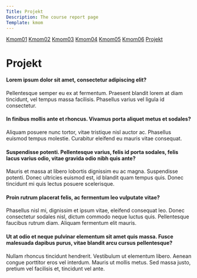 ```yaml
---
Title: Projekt
Description: The course report page
Template: kmom
---
```





<div class="kmom-boxen">
<a href="kmom01">Kmom01</a>
<a href="kmom02">Kmom02</a>
<a href="kmom03">Kmom03</a>
<a href="kmom04">Kmom04</a>
<a href="kmom05">Kmom05</a>
<a href="kmom06">Kmom06</a>
<a href="projekt">Projekt</a></div>

<div class="kmoms">

<h1>Projekt</h1>


<h4>Lorem ipsum dolor sit amet, consectetur adipiscing elit?</h4> 
<p>Pellentesque semper eu ex at fermentum. Praesent blandit lorem at diam tincidunt, vel tempus massa facilisis. Phasellus varius vel ligula id consectetur.</p>
<h4>In finibus mollis ante et rhoncus. Vivamus porta aliquet metus et sodales?</h4><p>Aliquam posuere nunc tortor, vitae tristique nisl auctor ac. Phasellus euismod tempus molestie. Curabitur eleifend eu mauris vitae consequat.</p>
<h4>Suspendisse potenti. Pellentesque varius, felis id porta sodales, felis lacus varius odio, vitae gravida odio nibh quis ante?</h4> 
<p>Mauris et massa at libero lobortis dignissim eu ac magna. Suspendisse potenti. Donec ultricies euismod est, id blandit quam tempus quis. Donec tincidunt mi quis lectus posuere scelerisque.</p> 
<h4>Proin rutrum placerat felis, ac fermentum leo vulputate vitae?</h4>
<p>Phasellus nisl mi, dignissim et ipsum vitae, eleifend consequat leo. Donec consectetur sodales nisl, dictum commodo neque luctus quis. Pellentesque faucibus rutrum diam. Aliquam fermentum elit mauris.</p> 
<h4>Ut at odio et neque pulvinar elementum sit amet quis massa. Fusce malesuada dapibus purus, vitae blandit arcu cursus pellentesque?</h4> 
<p>Nullam rhoncus tincidunt hendrerit. Vestibulum ut elementum libero. Aenean congue porttitor eros vel interdum. Mauris ut mollis metus. Sed massa justo, pretium vel facilisis et, tincidunt vel ante.</p> 


</div>